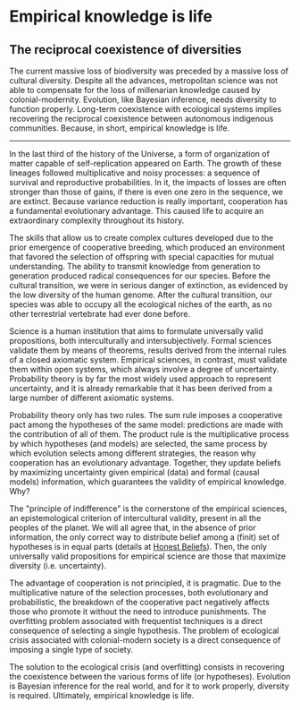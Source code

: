 # Empirical knowledge is life

## The reciprocal coexistence of diversities

The current massive loss of biodiversity was preceded by a massive loss of cultural diversity.
Despite all the advances, metropolitan science was not able to compensate for the loss of millenarian knowledge caused by colonial-modernity.
Evolution, like Bayesian inference, needs diversity to function properly.
Long-term coexistence with ecological systems implies recovering the reciprocal coexistence between autonomous indigenous communities.
Because, in short, empirical knowledge is life.

---

In the last third of the history of the Universe, a form of organization of matter capable of self-replication appeared on Earth.
The growth of these lineages followed multiplicative and noisy processes: a sequence of survival and reproductive probabilities.
In it, the impacts of losses are often stronger than those of gains, if there is even one zero in the sequence, we are extinct.
Because variance reduction is really important, cooperation has a fundamental evolutionary advantage.
This caused life to acquire an extraordinary complexity throughout its history.

The skills that allow us to create complex cultures developed due to the prior emergence of cooperative breeding, which produced an environment that favored the selection of offspring with special capacities for mutual understanding.
The ability to transmit knowledge from generation to generation produced radical consequences for our species.
Before the cultural transition, we were in serious danger of extinction, as evidenced by the low diversity of the human genome.
After the cultural transition, our species was able to occupy all the ecological niches of the earth, as no other terrestrial vertebrate had ever done before.

Science is a human institution that aims to formulate universally valid propositions, both interculturally and intersubjectively.
Formal sciences validate them by means of theorems, results derived from the internal rules of a closed axiomatic system.
Empirical sciences, in contrast, must validate them  within open systems, which always involve a degree of uncertainty.
Probability theory is by far the most widely used approach to represent uncertainty, and it is already remarkable that it has been derived from a large number of different axiomatic systems.

Probability theory only has two rules.
The sum rule imposes a cooperative pact among the hypotheses of the same model: predictions are made with the contribution of all of them.
The product rule is the multiplicative process by which hypotheses (and models) are selected, the same process by which evolution selects among different strategies, the reason why cooperation has an evolutionary advantage.
Together, they update beliefs by maximizing uncertainty given empirical (data) and formal (causal models) information, which guarantees the validity of empirical knowledge.
Why?

The "principle of indifference" is the cornerstone of the empirical sciences, an epistemological criterion of intercultural validity, present in all the peoples of the planet.
We will all agree that, in the absence of prior information, the only correct way to distribute belief among a (finit) set of hypotheses is in equal parts (details at [Honest Beliefs](glandfried.github.io/post/honestbeliefs/)).
Then, the only universally valid propositions for empirical science are those that maximize diversity (i.e. uncertainty).

The advantage of cooperation is not principled, it is pragmatic.
Due to the multiplicative nature of the selection processes, both evolutionary and probabilistic, the breakdown of the cooperative pact negatively affects those who promote it without the need to introduce punishments.
The overfitting problem associated with frequentist techniques is a direct consequence of selecting a single hypothesis.
The problem of ecological crisis associated with colonial-modern society is a direct consequence of imposing a single type of society.

The solution to the ecological crisis (and overfitting) consists in recovering the coexistence between the various forms of life (or hypotheses).
Evolution is Bayesian inference for the real world, and for it to work properly, diversity is required.
Ultimately, empirical knowledge is life.
